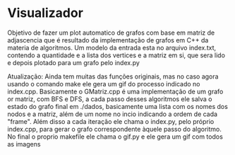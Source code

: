  # Visualizador
Objetivo de fazer um plot automatico de grafos com base em matriz de adjascencia que é resultado da
implementação de grafos em C++ da materia de algoritmos.
Um modelo da entrada esta no arquivo index.txt, contendo a quantidade e a lista dos vertices e a matriz em si, que sera lido e depois plotado para um grafo pelo index.py

Atualização:
Ainda tem muitas das funções originais, mas no caso agora usando o comando make ele gera um gif do processo indicado no index.cpp.
Basicamente o GMatriz.cpp é uma implementação de um grafo or matriz, com BFS e DFS, a cada passo desses algoritmos ele salva o estado do grafo final em ./dados, basicamente uma lista com os nomes dos nodos e a matriz, além de um nome no incio indicando a ordem de cada "frame".
Além disso a cada iteração ele chama o index.py, pelo próprio index.cpp, para gerar o grafo correspondente àquele passo do algoritmo.
No final o proprio makefile ele chama o gif.py e ele gera um gif com todos as imagens
